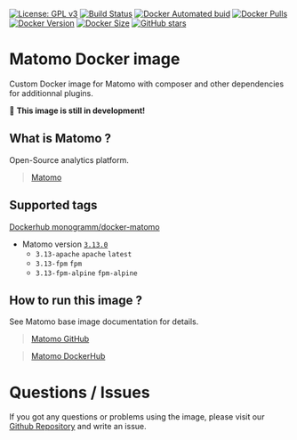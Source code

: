 
[uri_license]: http://www.gnu.org/licenses/agpl.html
[uri_license_image]: https://img.shields.io/badge/License-AGPL%20v3-blue.svg

[![License: GPL v3][uri_license_image]][uri_license]
[![Build Status](https://travis-ci.org/Monogramm/docker-matomo.svg)](https://travis-ci.org/Monogramm/docker-matomo)
[![Docker Automated buid](https://img.shields.io/docker/cloud/build/monogramm/docker-matomo.svg)](https://hub.docker.com/r/monogramm/docker-matomo/)
[![Docker Pulls](https://img.shields.io/docker/pulls/monogramm/docker-matomo.svg)](https://hub.docker.com/r/monogramm/docker-matomo/)
[![Docker Version](https://images.microbadger.com/badges/version/monogramm/docker-matomo.svg)](https://microbadger.com/images/monogramm/docker-matomo)
[![Docker Size](https://images.microbadger.com/badges/image/monogramm/docker-matomo.svg)](https://microbadger.com/images/monogramm/docker-matomo)
[![GitHub stars](https://img.shields.io/github/stars/Monogramm/docker-matomo?style=social)](https://github.com/Monogramm/docker-matomo)

# Matomo Docker image

Custom Docker image for Matomo with composer and other dependencies for additionnal plugins.

:construction: **This image is still in development!**

## What is Matomo ?

Open-Source analytics platform.

> [Matomo](https://matomo.org/)

## Supported tags

[Dockerhub monogramm/docker-matomo](https://hub.docker.com/r/monogramm/docker-matomo/)

* Matomo version [`3.13.0`](https://github.com/matomo-org/matomo/releases/tag/3.13.0)
    * `3.13-apache` `apache` `latest`
    * `3.13-fpm` `fpm`
    * `3.13-fpm-alpine` `fpm-alpine`

## How to run this image ?

See Matomo base image documentation for details.

> [Matomo GitHub](https://github.com/matomo-org/docker)

> [Matomo DockerHub](https://hub.docker.com/_/matomo)

# Questions / Issues
If you got any questions or problems using the image, please visit our [Github Repository](https://github.com/Monogramm/docker-matomo) and write an issue.
